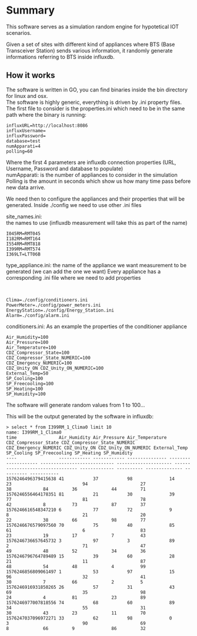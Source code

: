 # Summary

This software serves as a simulation random engine for hypotetical IOT scenarios.</br>

Given a set of sites with different kind of appliances where BTS (Base Transceiver Station) sends various information, it randomly
generate informations referring to BTS inside influxdb.</br>

## How it works

The software is written in GO, you can find binaries inside the bin directory for linux and osx.</br>
The software is highly generic, everything is driven by .ini property files.</br>
The first file to consider is the properties.ini which need to be in the same path where the binary is running: </br>

```
influxURL=http://localhost:8086
influxUsername=
influxPassword=
database=test
numApparati=4
polling=60
```

Where the first 4 parameters are influxdb connection properties (URL, Username, Password and database to populate) </br>
numApparati: is the number of appliances to consider in the simulation </br>
Polling is the amount in seconds which show us how many time pass before new data arrive. </br>

We need then to configure the appliances and their properties that will be generated. Inside ./config we need to use other .ini files </br>

site_names.ini: <br>
the names to use (influxdb measurement will take this as part of the name)

```
I045RM=RMT045
I182RM=RMT164
I554RM=RMT818
I399RM=RMT574
I369LT=LTT06B
```

type_appliance.ini: the name of the appliance we want measurement to be generated (we can add the one we want)
Every appliance has a corresponding .ini file where we need to add properties

</br>

```
Clima=./config/conditioners.ini
PowerMeter=./config/power_meters.ini
EnergyStation=./config/Energy_Station.ini
Alarm=./config/alarm.ini
```

conditioners.ini: As an example the properties of the conditioner appliance

```
Air_Humidity=100
Air_Pressure=100
Air_Temperature=100
CDZ_Compressor_State=100
CDZ_Compressor_State_NUMERIC=100
CDZ_Emergency_NUMERIC=100
CDZ_Unity_ON CDZ_Unity_ON_NUMERIC=100
External_Temp=50
SP_Cooling=100
SP_Freecooling=100
SP_Heating=100
SP_Humidity=100
```

The software will generate random values from 1 to 100...

This will be the output generated by the software in influxdb:

```
> select * from I399RM_1_Clima0 limit 10
name: I399RM_1_Clima0
time                Air_Humidity Air_Pressure Air_Temperature CDZ_Compressor_State CDZ_Compressor_State_NUMERIC CDZ_Emergency_NUMERIC CDZ_Unity_ON CDZ_Unity_ON_NUMERIC External_Temp SP_Cooling SP_Freecooling SP_Heating SP_Humidity
----                ------------ ------------ --------------- -------------------- ---------------------------- --------------------- --------------------------------- ------------- ---------- -------------- ---------- -----------
1576246496379415638 41           37           98              14                   23                           94                    27                                38            84         36             44         71
1576246556464178351 81           21           30              39                   77                           81                    78                                42            8          73             87         37
1576246616548347210 6            77           72              9                    8                            21                    20                                22            38         66             98         77
1576246676579097560 70           75           40              85                   61                           6                     83                                23            19         17             7          43
1576246736657645732 3            97           3               89                   2                            71                    47                                49            48         52             34         36
1576246796764789489 15           39           60              28                   21                           11                    87                                48            54         48             4          99
1576246856809061497 1            53           97              15                   96                           32                    41                                30            7          66             2          5
1576246916931850265 26           57           31              43                   69                           35                    98                                24            4          81             23         89
1576246977007818556 74           68           60              89                   34                           55                    31                                30            43         23             11         70
1576247037096972271 33           62           98              0                    3                            90                    69                                8             66         9              86         32
```
